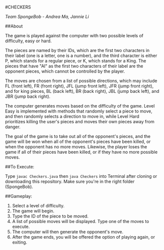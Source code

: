 #CHECKERS

*Team SpongeBob - Andrea Ma, Jannie Li*


##About

The game is played against the computer with two possible levels of difficulty, easy or hard.

The pieces are named by their IDs, which are the first two characters in their label (one is a letter, one is a number), and the third character is either P, which stands for a regular piece, or K, which stands for a King. The pieces that have "AI" as the first two characters of their label are the opponent pieces, which cannot be controlled by the player.

The moves are chosen from a list of possible directions, which may include FL (front left), FR (front right), JFL (jump front left), JFR (jump front right), and for king pieces, BL (back left), BR (back right), JBL (jump back left), and JBR (jump back right).

The computer generates moves based on the difficulty of the game. Level Easy is implemented with methods that randomly select a piece to move, and then randomly selects a direction to move in, while Level Hard prioritizes killing the user's pieces and moves their own pieces away from danger.

The goal of the game is to take out all of the opponent's pieces, and the game will be won when all of the opponent's pieces
have been killed, or when the opponent has no more moves. Likewise, the player loses the game if all of their pieces have
been killed, or if they have no more possible moves.


##To Execute:

Type `javac Checkers.java` then `java Checkers` into Terminal after cloning or downloading this repository.
Make sure you're in the right folder (SpongeBob).


##Gameplay:

1. Select a level of difficulty.
2. The game will begin. 
3. Type the ID of the piece to be moved.
4. A list of possible moves will be displayed. Type one of the moves to execute.
5. The computer will then generate the opponent's move.
6. After the game ends, you will be offered the option of playing again, or exiting.
